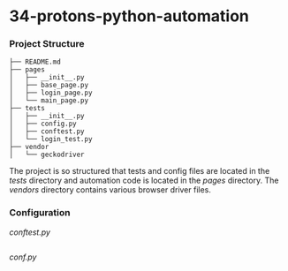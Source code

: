 # 34-protons-python-automation

### Project Structure

```
├── README.md
├── pages
│   ├── __init__.py
│   ├── base_page.py
│   ├── login_page.py
│   └── main_page.py
├── tests
│   ├── __init__.py
│   ├── config.py
│   ├── conftest.py
│   └── login_test.py
├── vendor
│   └── geckodriver
```
The project is so structured that tests and config files are located in the _tests_ directory and automation code is located in the _pages_ directory. The _vendors_ directory contains various browser driver files.

### Configuration

_conftest.py_

```

```

_conf.py_